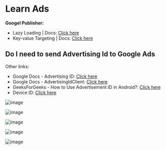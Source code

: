# Learn Ads

**Googel Publisher:**
- Lazy Loading | Docs: [Click here](https://developers.google.com/publisher-tag/samples/lazy-loading)
- Key-value Targeting | Docs: [Click here](https://developers.google.com/publisher-tag/guides/key-value-targeting#target_multiple_keys_or_values)

## Do I need to send Advertising Id to Google Ads

Other links:
- Google Docs - Advertising ID: [Click here](https://support.google.com/googleplay/android-developer/answer/6048248?hl=en)
- Google Docs - AdvertisingIdClient: [Click here](https://developers.google.com/android/reference/com/google/android/gms/ads/identifier/AdvertisingIdClient)
- GeeksForGeeks - How to Use Advertisement ID in Android?: [Click here](https://www.geeksforgeeks.org/how-to-use-advertisement-id-in-android/)
- Device ID: [Click here](https://www.appsflyer.com/glossary/device-id/?utm_source=youtube&utm_medium=referral&utm_campaign=yt-glossary-device-id)

![image](https://github.com/sahilrajput03/learn-react/assets/31458531/ec33fcfd-4d7a-4201-8554-10e2cfed8ea1)

![image](https://github.com/sahilrajput03/learn-react/assets/31458531/82684d20-d4b3-4342-a875-a48797c92143)

![image](https://github.com/sahilrajput03/learn-react/assets/31458531/e244d0cc-9bea-4f62-a86a-75c1ea706d22)

![image](https://github.com/sahilrajput03/learn-react/assets/31458531/17280f36-db50-4f5f-96c4-bff87b62fc53)

![image](https://github.com/sahilrajput03/learn-react/assets/31458531/7f1c53ff-e87a-481e-b602-e629172b16be)

